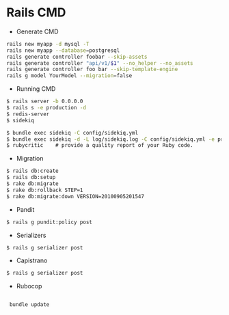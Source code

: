 # Rails CMD



* Generate CMD
```bash
rails new myapp -d mysql -T
rails new myapp --database=postgresql 
rails generate controller foobar --skip-assets
rails generate controller "api/v1/$1" --no_helper --no_assets
rails generate controller foo bar --skip-template-engine
rails g model YourModel --migration=false

```

* Running CMD

```bash
$ rails server -b 0.0.0.0
$ rails s -e production -d
$ redis-server
$ sidekiq

$ bundle exec sidekiq -C config/sidekiq.yml
$ bundle exec sidekiq -d -L log/sidekiq.log -C config/sidekiq.yml -e production
$ rubycritic    # provide a quality report of your Ruby code.
```

* Migration

```bash
$ rails db:create 
$ rails db:setup
$ rake db:migrate
$ rake db:rollback STEP=1 
$ rake db:migrate:down VERSION=20100905201547
```


* Pandit
```bash
$ rails g pundit:policy post
```

* Serializers
```bash
$ rails g serializer post
```

* Capistrano

```bash
$ rails g serializer post
```

* Rubocop
```bash
```





```bash
 bundle update
 ```









 


